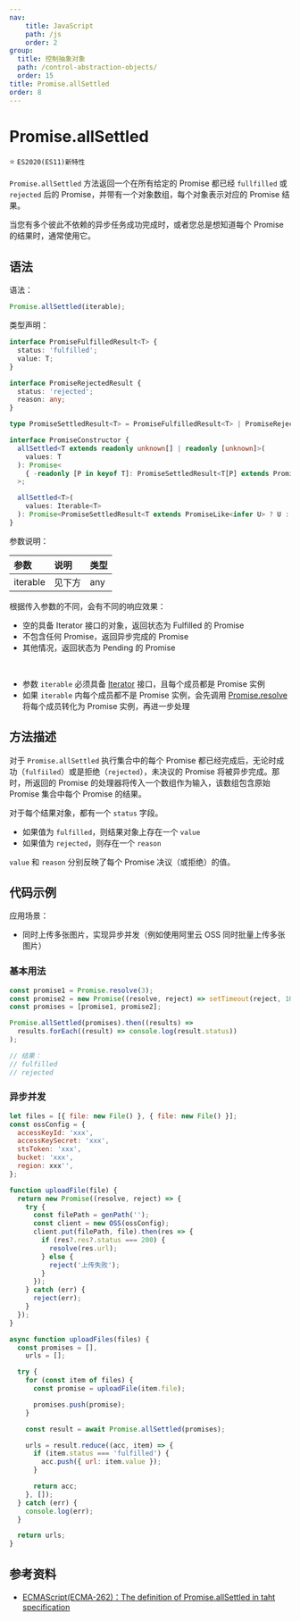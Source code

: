 ```yaml
---
nav:
    title: JavaScript
    path: /js
    order: 2
group:
  title: 控制抽象对象
  path: /control-abstraction-objects/
  order: 15
title: Promise.allSettled
order: 8
---
```


# Promise.allSettled

⭐️ `ES2020(ES11)新特性`

`Promise.allSettled` 方法返回一个在所有给定的 Promise 都已经 `fullfilled` 或 `rejected` 后的 Promise，并带有一个对象数组，每个对象表示对应的 Promise 结果。

当您有多个彼此不依赖的异步任务成功完成时，或者您总是想知道每个 Promise 的结果时，通常使用它。

## 语法

语法：

```js
Promise.allSettled(iterable);
```

类型声明：

```ts
interface PromiseFulfilledResult<T> {
  status: 'fulfilled';
  value: T;
}

interface PromiseRejectedResult {
  status: 'rejected';
  reason: any;
}

type PromiseSettledResult<T> = PromiseFulfilledResult<T> | PromiseRejectedResult;

interface PromiseConstructor {
  allSettled<T extends readonly unknown[] | readonly [unknown]>(
    values: T
  ): Promise<
    { -readonly [P in keyof T]: PromiseSettledResult<T[P] extends PromiseLike<infer U> ? U : T[P]> }
  >;

  allSettled<T>(
    values: Iterable<T>
  ): Promise<PromiseSettledResult<T extends PromiseLike<infer U> ? U : T>[]>;
}
```

参数说明：

| 参数     | 说明   | 类型 |
| :------- | :----- | :--- |
| iterable | 见下方 | any  |

根据传入参数的不同，会有不同的响应效果：

- 空的具备 Iterator 接口的对象，返回状态为 Fulfilled 的 Promise
- 不包含任何 Promise，返回异步完成的 Promise
- 其他情况，返回状态为 Pending 的 Promise

<br />

- 参数 `iterable` 必须具备 [Iterator](../../iterator-objects/iterator) 接口，且每个成员都是 Promise 实例
- 如果 `iterable` 内每个成员都不是 Promise 实例，会先调用 [Promise.resolve](resolve) 将每个成员转化为 Promise 实例，再进一步处理

## 方法描述

对于 `Promise.allSettled` 执行集合中的每个 Promise 都已经完成后，无论时成功（`fulfiiled`）或是拒绝（`rejected`），未决议的 Promise 将被异步完成。那时，所返回的 Promise 的处理器将传入一个数组作为输入，该数组包含原始 Promise 集合中每个 Promise 的结果。

对于每个结果对象，都有一个 `status` 字段。

- 如果值为 `fulfilled`，则结果对象上存在一个 `value`
- 如果值为 `rejected`，则存在一个 `reason`

`value` 和 `reason` 分别反映了每个 Promise 决议（或拒绝）的值。

## 代码示例

应用场景：

- 同时上传多张图片，实现异步并发（例如使用阿里云 OSS 同时批量上传多张图片）

### 基本用法

```js
const promise1 = Promise.resolve(3);
const promise2 = new Promise((resolve, reject) => setTimeout(reject, 100, 'foo'));
const promises = [promise1, promise2];

Promise.allSettled(promises).then((results) =>
  results.forEach((result) => console.log(result.status))
);

// 结果：
// fulfilled
// rejected
```

### 异步并发

```js
let files = [{ file: new File() }, { file: new File() }];
const ossConfig = {
  accessKeyId: 'xxx',
  accessKeySecret: 'xxx',
  stsToken: 'xxx',
  bucket: 'xxx',
  region: xxx'',
};

function uploadFile(file) {
  return new Promise((resolve, reject) => {
    try {
      const filePath = genPath('');
      const client = new OSS(ossConfig);
      client.put(filePath, file).then(res => {
        if (res?.res?.status === 200) {
          resolve(res.url);
        } else {
          reject('上传失败');
        }
      });
    } catch (err) {
      reject(err);
    }
  });
}

async function uploadFiles(files) {
  const promises = [],
    urls = [];

  try {
    for (const item of files) {
      const promise = uploadFile(item.file);

      promises.push(promise);
    }

    const result = await Promise.allSettled(promises);

    urls = result.reduce((acc, item) => {
      if (item.status === 'fulfilled') {
        acc.push({ url: item.value });
      }

      return acc;
    }, []);
  } catch (err) {
    console.log(err);
  }

  return urls;
}
```

## 参考资料

- [ECMAScript(ECMA-262)：The definition of Promise.allSettled in taht specification](https://tc39.es/proposal-promise-allSettled/)
